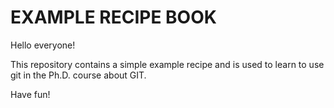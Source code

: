 # EXAMPLE RECIPE BOOK

Hello everyone! 

This repository contains a simple example recipe and is used to learn to use git in the Ph.D. course about GIT.

Have fun!

![]()
